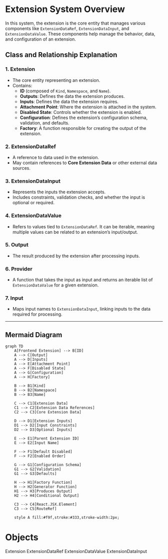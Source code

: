 # Extension System Overview

In this system, the extension is the core entity that manages various components like `ExtensionDataRef`, `ExtensionDataInput`, and `ExtensionDataValue`. These components help manage the behavior, data, and configuration of an extension.

## Class and Relationship Explanation

### 1. **Extension**
   - The core entity representing an extension.
   - Contains:
     - **ID** (composed of `Kind`, `Namespace`, and `Name`).
     - **Outputs**: Defines the data the extension produces.
     - **Inputs**: Defines the data the extension requires.
     - **Attachment Point**: Where the extension is attached in the system.
     - **Disabled State**: Controls whether the extension is enabled.
     - **Configuration**: Defines the extension’s configuration schema, validation, and defaults.
     - **Factory**: A function responsible for creating the output of the extension.

### 2. **ExtensionDataRef**
   - A reference to data used in the extension.
   - May contain references to **Core Extension Data** or other external data sources.

### 3. **ExtensionDataInput**
   - Represents the inputs the extension accepts.
   - Includes constraints, validation checks, and whether the input is optional or required.

### 4. **ExtensionDataValue**
   - Refers to values tied to `ExtensionDataRef`. It can be iterable, meaning multiple values can be related to an extension’s input/output.

### 5. **Output**
   - The result produced by the extension after processing inputs.

### 6. **Provider**
   - A function that takes the input as input and returns an iterable list of `ExtensionDataValue` for a given extension.

### 7. **Input**
   - Maps input names to `ExtensionDataInput`, linking inputs to the data required for processing.

---

## Mermaid Diagram

```mermaid
graph TD
    A[Frontend Extension] --> B[ID]
    A --> C[Output]
    A --> D[Inputs]
    A --> E[Attachment Point]
    A --> F[Disabled State]
    A --> G[Configuration]
    A --> H[Factory]
    
    B --> B1[Kind]
    B --> B2[Namespace]
    B --> B3[Name]

    C --> C1[Extension Data]
    C1 --> C2[Extension Data References]
    C2 --> C3[Core Extension Data]

    D --> D1[Extension Inputs]
    D1 --> D2[Input Constraints]
    D2 --> D3[Optional Inputs]

    E --> E1[Parent Extension ID]
    E --> E2[Input Name]
    
    F --> F1[Default Disabled]
    F --> F2[Enabled Order]
    
    G --> G1[Configuration Schema]
    G1 --> G2[Validation]
    G1 --> G3[Defaults]

    H --> H1[Factory Function]
    H --> H2[Generator Function]
    H1 --> H3[Produces Output]
    H2 --> H4[Conditional Output]

    C3 --> C4[React.JSX.Element]
    C3 --> C5[RouteRef]

    style A fill:#f9f,stroke:#333,stroke-width:2px;
```

# Objects
Extension
ExtensionDataRef
ExtensionDataValue
ExtensionDataInput